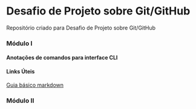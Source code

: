 # Desafio de Projeto sobre Git/GitHub 
Repositório criado para Desafio de Projeto sobre Git/GitHub


### Módulo I
#### Anotações de comandos para interface CLI
#### Links Úteis
[Guia básico markdown](https://www.markdownguide.org/basic-syntax/)

### Módulo II

